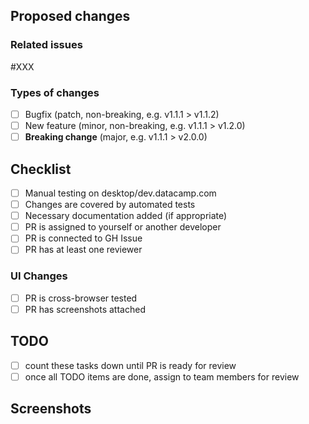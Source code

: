 ## Proposed changes
<!-- Describe the big picture of your changes here to project maintainers, then
provide any implementation and technical details. Also please list any potential
problems or considerations and tag team members you'd like input from. -->

### Related issues
<!-- Links to issues in this and any other repos.-->

#XXX

### Types of changes
<!-- Indicate all types of changes this PR introduces (_tick all that apply_): -->

- [ ] Bugfix (patch, non-breaking, e.g. v1.1.1 > v1.1.2)
- [ ] New feature (minor, non-breaking, e.g. v1.1.1 > v1.2.0)
- [ ] **Breaking change** (major, e.g. v1.1.1 > v2.0.0)

## Checklist
<!-- Strikethrough any below that are not applicable. -->

- [ ] Manual testing on desktop/dev.datacamp.com
- [ ] Changes are covered by automated tests
- [ ] Necessary documentation added (if appropriate)
- [ ] PR is assigned to yourself or another developer
- [ ] PR is connected to GH Issue
- [ ] PR has at least one reviewer

### UI Changes

- [ ] PR is cross-browser tested
- [ ] PR has screenshots attached

## TODO
<!-- if WIP add 'WIP: ' to start of PR title, otherwise delete TODO section -->

- [ ] count these tasks down until PR is ready for review
- [ ] once all TODO items are done, assign to team members for review

## Screenshots
<!-- If related to UI changes then upload screenshots here. Omit if no UI changes. -->
